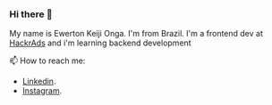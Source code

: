 ### Hi there 👋

My name is Ewerton Keiji Onga. I'm from Brazil. I'm a frontend dev at [HackrAds](https://www.linkedin.com/company/audience-hackr/) and i'm learning backend development

📫 How to reach me:
  - [Linkedin](https://www.linkedin.com/in/ewerton-onga-7772a9125/).
  - [Instagram](https://www.instagram.com/keijihonga/?hl=pt-br).

<!--
**keijionga/keijionga** is a ✨ _special_ ✨ repository because its `README.md` (this file) appears on your GitHub profile.

Here are some ideas to get you started:

- 🔭 I’m currently working on ...
- 🌱 I’m currently learning ...
- 👯 I’m looking to collaborate on ...
- 🤔 I’m looking for help with ...
- 💬 Ask me about ...
- 📫 How to reach me: ...
- 😄 Pronouns: ...
- ⚡ Fun fact: ...
-->
